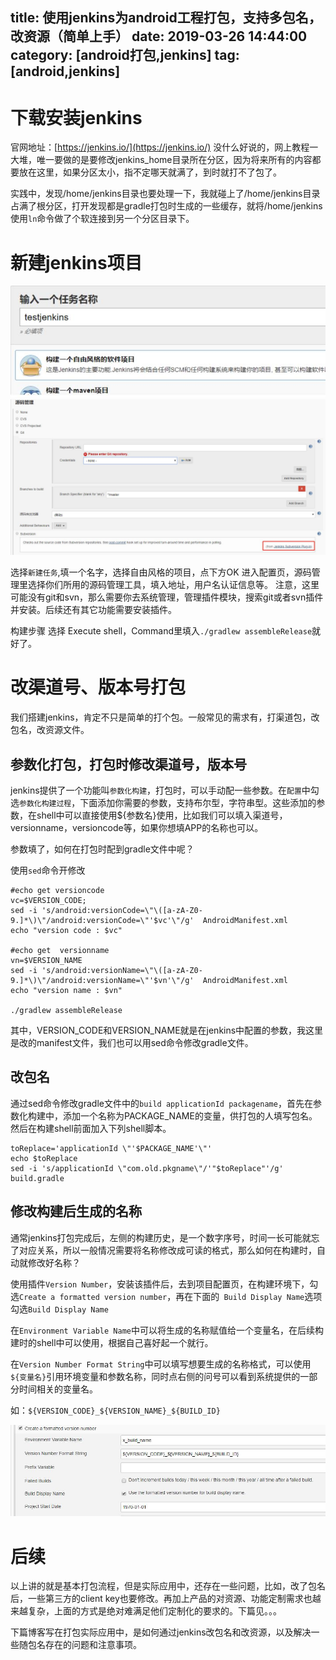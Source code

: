 title: 使用jenkins为android工程打包，支持多包名，改资源（简单上手）
date: 2019-03-26 14:44:00
category: [android打包,jenkins]
tag: [android,jenkins]
---

# 下载安装jenkins

官网地址：[https://jenkins.io/](https://jenkins.io/)
没什么好说的，网上教程一大堆，唯一要做的是要修改jenkins_home目录所在分区，因为将来所有的内容都要放在这里，如果分区太小，指不定哪天就满了，到时就打不了包了。

实践中，发现/home/jenkins目录也要处理一下，我就碰上了/home/jenkins目录占满了根分区，打开发现都是gradle打包时生成的一些缓存，就将/home/jenkins使用`ln`命令做了个软连接到另一个分区目录下。

<!-- more -->

# 新建jenkins项目

![创建项目](/image/20190326/create-jenkins.jpg)
![代码库](/image/20190326/source.jpg)

选择`新建任务`,填一个名字，选择自由风格的项目，点下方OK
进入配置页，源码管理里选择你们所用的源码管理工具，填入地址，用户名认证信息等。
注意，这里可能没有git和svn，那么需要你去系统管理，管理插件模块，搜索git或者svn插件并安装。后续还有其它功能需要安装插件。

构建步骤 选择 Execute shell，Command里填入`./gradlew assembleRelease`就好了。

# 改渠道号、版本号打包
我们搭建jenkins，肯定不只是简单的打个包。一般常见的需求有，打渠道包，改包名，改资源文件。

## 参数化打包，打包时修改渠道号，版本号

jenkins提供了一个功能叫`参数化构建`，打包时，可以手动配一些参数。在`配置`中勾选`参数化构建过程`，下面添加你需要的参数，支持布尔型，字符串型。这些添加的参数，在shell中可以直接使用${参数名}使用，比如我们可以填入渠道号，versionname，versioncode等，如果你想填APP的名称也可以。

参数填了，如何在打包时配到gradle文件中呢？

使用`sed`命令开修改

```
#echo get versioncode
vc=$VERSION_CODE;
sed -i 's/android:versionCode=\"\([a-zA-Z0-9.]*\)\"/android:versionCode=\"'$vc'\"/g'  AndroidManifest.xml
echo "version code : $vc"

#echo get  versionname
vn=$VERSION_NAME
sed -i 's/android:versionName=\"\([a-zA-Z0-9.]*\)\"/android:versionName=\"'$vn'\"/g'  AndroidManifest.xml
echo "version name : $vn"

./gradlew assembleRelease
```
其中，VERSION_CODE和VERSION_NAME就是在jenkins中配置的参数，我这里是改的manifest文件，我们也可以用sed命令修改gradle文件。


## 改包名

通过sed命令修改gradle文件中的`build applicationId packagename`，首先在参数化构建中，添加一个名称为PACKAGE_NAME的变量，供打包的人填写包名。然后在构建shell前面加入下列shell脚本。

```
toReplace='applicationId \"'$PACKAGE_NAME'\"'
echo $toReplace
sed -i 's/applicationId \"com.old.pkgname\"/'"$toReplace"'/g' build.gradle
```


## 修改构建后生成的名称
通常jenkins打包完成后，左侧的构建历史，是一个数字序号，时间一长可能就忘了对应关系，所以一般情况需要将名称修改成可读的格式，那么如何在构建时，自动就修改好名称？

使用插件`Version Number`，安装该插件后，去到项目配置页，在构建环境下，勾选`Create a formatted version number`，再在下面的`	Build Display Name`选项勾选`Build Display Name`

在`Environment Variable Name`中可以将生成的名称赋值给一个变量名，在后续构建时的shell中可以使用，根据自己喜好起一个就行。

在`Version Number Format String`中可以填写想要生成的名称格式，可以使用`${变量名}`引用环境变量和参数名称，同时点右侧的问号可以看到系统提供的一部分时间相关的变量名。

如：`${VERSION_CODE}_${VERSION_NAME}_${BUILD_ID}`

![构建名称](/image/20190326/formatted-version-number.jpg)

# 后续

以上讲的就是基本打包流程，但是实际应用中，还存在一些问题，比如，改了包名后，一些第三方的client key也要修改。再加上产品的对资源、功能定制需求也越来越复杂，上面的方式是绝对难满足他们定制化的要求的。下篇见。。。

下篇博客写在打包实际应用中，是如何通过jenkins改包名和改资源，以及解决一些随包名存在的问题和注意事项。